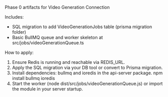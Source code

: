 Phase 0 artifacts for Video Generation Connection

Includes:
- SQL migration to add VideoGenerationJobs table (prisma migration folder)
- Basic BullMQ queue and worker skeleton at src/jobs/videoGenerationQueue.ts

How to apply:
1. Ensure Redis is running and reachable via REDIS_URL.
2. Apply the SQL migration via your DB tool or convert to Prisma migration.
3. Install dependencies: bullmq and ioredis in the api-server package.
   npm install bullmq ioredis
4. Start the worker (node dist/src/jobs/videoGenerationQueue.js) or import the module in your server startup.
